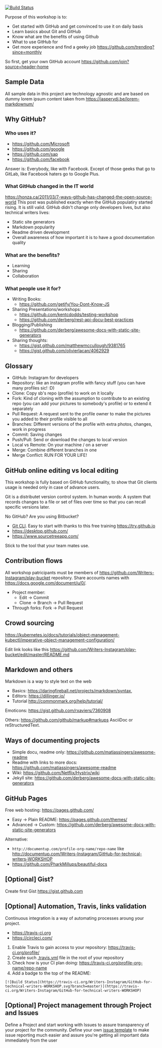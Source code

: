 [![Build Status](https://travis-ci.org/Writers-Instagram/GitHub-for-technical-writers-WORKSHOP.svg?branch=master)](https://travis-ci.org/Writers-Instagram/GitHub-for-technical-writers-WORKSHOP)

Purpose of this workshop is to:
* Get started with GitHub and get convinced to use it on daily basis
* Learn basics about Git and GitHub
* Know what are the benefits of using Github
* What to use GitHub for
* Get more experience and find a geeky job https://github.com/trending?since=monthly

So first, get your own GitHub account https://github.com/join?source=header-home

## Sample Data

All sample data in this project are technology agnostic and are based on dummy lorem ipsum content taken from https://jaspervdj.be/lorem-markdownum/

## Why GitHub?

### Who uses it?
  - https://github.com/Microsoft
  - https://github.com/google
  - https://github.com/sap
  - https://github.com/facebook
  
  Answer is: Everybody, like with Facebook. Except of those geeks that go to GitLab, like Facebook haters go to Google Plus.

### What GitHub changed in the IT world
  https://honza.ca/2011/03/7-ways-github-has-changed-the-open-source-world
  This post was published exactly when the GitHub populatiry started rising. It is still valid. 
  GitHub didn't change only developers lives, but also technical writers lives:
  - Static site generators
  - Markdown popularity
  - Readme driven development
  - Overall awareness of how important it is to have a good documentation quality

### What are the benefits?
- Learning
- Sharing
- Collaboration

### What people use it for?
- Writing Books:
  - https://github.com/getify/You-Dont-Know-JS
- Sharing Presentations/workshops:
  - https://github.com/kentcdodds/testing-workshop
  - https://github.com/derberg/rest-api-docu-best-practices
- Blogging/Publishing
  - https://github.com/derberg/awesome-docs-with-static-site-generators
- Sharing thoughts:
  - https://gist.github.com/matthewmccullough/9381765
  - https://gist.github.com/olivierlacan/4062929

## Glossary

- GitHub: Instagram for developers
- Repository: like an instagram profile with fancy stuff (you can have many profiles sic! :D)
- Clone: Copy sb's repo (profile) to work on it locally
- Fork: Kind of cloning with the assumption to contribute to an existing repo (you can add your pictures to somebody's profile) or to extend it separately
- Pull Request: A request sent to the profile owner to make the pictures you added to their profile visible to all
- Branches: Different versions of the profile with extra photos, changes, work in progress
- Commit: Saving changes
- Push/Pull: Send or download the changes to local version
- Local vs Remote: On your machine / on a server
- Merge: Combine different branches in one
- Merge Conflict: RUN FOR YOUR LIFE!

## GitHub online editing vs local editing

This workshop is fully based on GitHub functionality, to show that Git clients usage is needed only in case of advance users.

Git is a distributet version control system. In human words: A system that records changes to a file or set of files over time so that you can recall specific versions later.

No GitHub? Are you using Bitbucket?
- [Git CLI](https://git-scm.com/downloads). Easy to start with thanks to this free training https://try.github.io
- https://desktop.github.com/
- https://www.sourcetreeapp.com/

Stick to the tool that your team mates use.

## Contribution flows

All workshop patricipants must be members of https://github.com/Writers-Instagram/play-bucket repository.
Share accounts names with https://docs.google.com/document/u/0/.

- Project member:
  - Edit -> Commit
  - Clone -> Branch -> Pull Request
- Through forks: Fork -> Pull Request

## Crowd sourcing 

https://kubernetes.io/docs/tutorials/object-management-kubectl/imperative-object-management-configuration/

Edit link looks like this https://github.com/Writers-Instagram/play-bucket/edit/master/README.md

## Markdown and others

Markdown is a way to style text on the web

- Basics: https://daringfireball.net/projects/markdown/syntax, 
- Editors: https://dillinger.io/
- Tutorial http://commonmark.org/help/tutorial/

Emoticons: https://gist.github.com/rxaviers/7360908

Others: https://github.com/github/markup#markups AsciiDoc or reStructuredText.

## Ways of documenting projects

- Simple docu, readme only: https://github.com/matiassingers/awesome-readme
- Readme with links to more docs: https://github.com/matiassingers/awesome-readme
- Wiki: https://github.com/Netflix/Hystrix/wiki
- Jekyll site: https://github.com/derberg/awesome-docs-with-static-site-generators

## GitHub Pages

Free web hosting: https://pages.github.com/

- Easy -> Plain README: https://pages.github.com/themes/
- Advanced -> Custom: https://github.com/derberg/awesome-docs-with-static-site-generators

Alternative: 
* `http://documentup.com/profile-org-name/repo-name` like http://documentup.com/Writers-Instagram/GitHub-for-technical-writers-WORKSHOP
* https://github.com/PharkMillups/beautiful-docs

## [Optional] Gist?

Create first Gist https://gist.github.com

## [Optional] Automation, Travis, links validation

Continuous integration is a way of automating processes aroung your project.
- https://travis-ci.org
- https://circleci.com/

1. Enable Travis to gain access to your repository: https://travis-ci.org/profile/
2. Create such [.travis.yml](.travis.yml) file in the root of your repository
3. Check how is your CI plan doing: https://travis-ci.org/profile-org-name/repo-name
4. Add a badge to the top of the README:
```
[![Build Status](https://travis-ci.org/Writers-Instagram/GitHub-for-technical-writers-WORKSHOP.svg?branch=master)](https://travis-ci.org/Writers-Instagram/GitHub-for-technical-writers-WORKSHOP)
```

## [Optional] Project management through Project and Issues

Define a Project and start working with Issues to assure transparency of your project for the community. Define your own [issue template](https://github.com/YaaS/chewie/blob/master/ISSUE_TEMPLATE.md) to make issue reporting much easier and assure you're getting all important data immediately from the user
